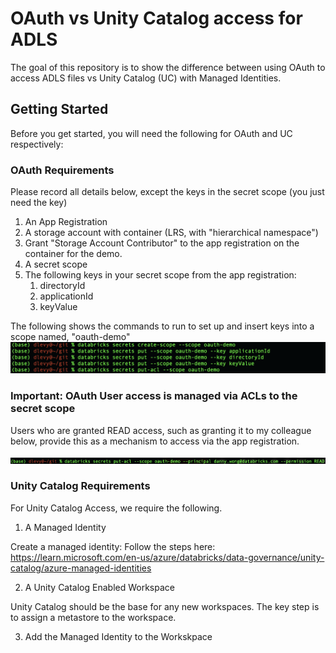 # OAuth vs Unity Catalog access for ADLS

The goal of this repository is to show the difference between using OAuth to access ADLS files vs Unity Catalog (UC) with Managed Identities.

## Getting Started

Before you get started, you will need the following for OAuth and UC respectively:

### OAuth Requirements

Please record all details below, except the keys in the secret scope (you just need the key)

1. An App Registration
2. A storage account with container (LRS, with "hierarchical namespace")
3. Grant "Storage Account Contributor" to the app registration on the container for the demo.
2. A secret scope
3. The following keys in your secret scope from the app registration:
    1. directoryId
    2. applicationId
    3. keyValue

The following shows the commands to run to set up and insert keys into a scope named, "oauth-demo"
![This is an image](./images/secret_acls_a.png)

### Important: OAuth User access is managed via ACLs to the secret scope

Users who are granted READ access, such as granting it to my colleague below, provide this as a mechanism to access via the app registration.

<img src="./images/secret_acls_b.png" />

### Unity Catalog Requirements

For Unity Catalog Access, we require the following.

1. A Managed Identity

Create a managed identity: Follow the steps here: https://learn.microsoft.com/en-us/azure/databricks/data-governance/unity-catalog/azure-managed-identities

2. A Unity Catalog Enabled Workspace

Unity Catalog should be the base for any new workspaces. The key step is to assign a metastore to the workspace.

3. Add the Managed Identity to the Workskpace